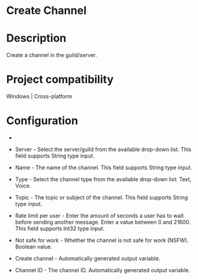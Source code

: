 ﻿# Create Channel

# Description

Create a channel in the guild/server.

# Project compatibility

Windows | Cross-platform

# Configuration

* 
* Server - Select the server/guild from the available drop-down list. This field supports String type input.
* Name - The name of the channel. This field supports String type input.
* Type - Select the channel type from the available drop-down list: Text, Voice.
* Topic - The topic or subject of the channel. This field supports String type input.
* Rate limit per user - Enter the amount of seconds a user has to wait before sending another message. Enter a value between 0 and 21600. This field supports Int32 type input.
* Not safe for work - Whether the channel is not safe for work (NSFW). Boolean value.









* Create channel - Automatically generated output variable.
* Channel ID - The channel ID. Automatically generated output variable.

